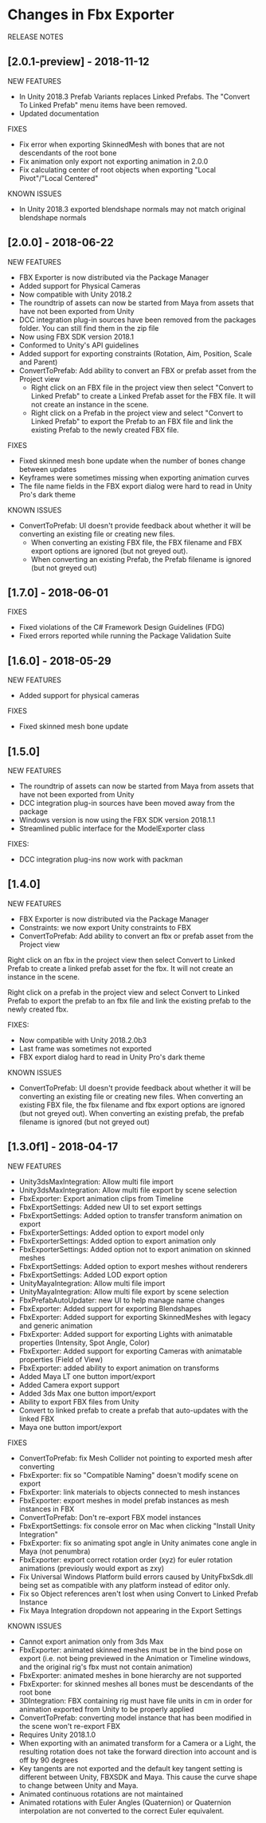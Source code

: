 # Changes in Fbx Exporter

RELEASE NOTES

## [2.0.1-preview] - 2018-11-12
NEW FEATURES
* In Unity 2018.3 Prefab Variants replaces Linked Prefabs. The "Convert To Linked Prefab" menu items have been removed.
* Updated documentation

FIXES
* Fix error when exporting SkinnedMesh with bones that are not descendants of the root bone
* Fix animation only export not exporting animation in 2.0.0
* Fix calculating center of root objects when exporting "Local Pivot"/"Local Centered"

KNOWN ISSUES
* In Unity 2018.3 exported blendshape normals may not match original blendshape normals

## [2.0.0] - 2018-06-22
NEW FEATURES
* FBX Exporter is now distributed via the Package Manager
* Added support for Physical Cameras
* Now compatible with Unity 2018.2
* The roundtrip of assets can now be started from Maya from assets that have not been exported from Unity
* DCC integration plug-in sources have been removed from the packages folder. You can still find them in the zip file
* Now using FBX SDK version 2018.1
* Conformed to Unity's API guidelines
* Added support for exporting constraints (Rotation, Aim, Position, Scale and Parent)
* ConvertToPrefab: Add ability to convert an FBX or prefab asset from the Project view
  * Right click on an FBX file in the project view then select "Convert to Linked Prefab" to create a Linked Prefab asset for the FBX file. It will not create an instance in the scene.
  * Right click on a Prefab in the project view and select "Convert to Linked Prefab" to export the Prefab to an FBX file and link the existing Prefab to the newly created FBX file.

FIXES
* Fixed skinned mesh bone update when the number of bones change between updates
* Keyframes were sometimes missing when exporting animation curves
* The file name fields in the FBX export dialog were hard to read in Unity Pro's dark theme

KNOWN ISSUES
* ConvertToPrefab: UI doesn't provide feedback about whether it will be converting an existing file or creating new files.
  * When converting an existing FBX file, the FBX filename and FBX export options are ignored (but not greyed out).
  * When converting an existing Prefab, the Prefab filename is ignored (but not greyed out)

## [1.7.0] - 2018-06-01

FIXES

* Fixed violations of the C# Framework Design Guidelines (FDG)
* Fixed errors reported while running the Package Validation Suite

## [1.6.0] - 2018-05-29

NEW FEATURES

* Added support for physical cameras

FIXES

* Fixed skinned mesh bone update

## [1.5.0]

NEW FEATURES

* The roundtrip of assets can now be started from Maya from assets that have not been exported from Unity
* DCC integration plug-in sources have been moved away from the package
* Windows version is now using the FBX SDK version 2018.1.1
* Streamlined public interface for the ModelExporter class

FIXES:

* DCC integration plug-ins now work with packman

## [1.4.0]

NEW FEATURES

* FBX Exporter is now distributed via the Package Manager
* Constraints: we now export Unity constraints to FBX
* ConvertToPrefab: Add ability to convert an fbx or prefab asset from the Project view

Right click on an fbx in the project view then select Convert to Linked Prefab to create
a linked prefab asset for the fbx. It will not create an instance in the scene.

Right click on a prefab in the project view and select Convert to Linked Prefab to export the prefab to an fbx file
and link the existing prefab to the newly created fbx.

FIXES:

* Now compatible with Unity 2018.2.0b3
* Last frame was sometimes not exported
* FBX export dialog hard to read in Unity Pro's dark theme

KNOWN ISSUES

* ConvertToPrefab: UI doesn't provide feedback about whether it will be converting an existing file or creating new files.
When converting an existing FBX file, the fbx filename and fbx export options are ignored (but not greyed out).
When converting an existing prefab, the prefab filename is ignored (but not greyed out)

## [1.3.0f1] - 2018-04-17
NEW FEATURES
* Unity3dsMaxIntegration: Allow multi file import
* Unity3dsMaxIntegration: Allow multi file export by scene selection
* FbxExporter: Export animation clips from Timeline
* FbxExportSettings: Added new UI to set export settings
* FbxExportSettings: Added option to transfer transform animation on export
* FbxExporterSettings: Added option to export model only
* FbxExporterSettings: Added option to export animation only
* FbxExporterSettings: Added option not to export animation on skinned meshes
* FbxExportSettings: Added option to export meshes without renderers
* FbxExportSettings: Added LOD export option
* UnityMayaIntegration: Allow multi file import
* UnityMayaIntegration: Allow multi file export by scene selection
* FbxPrefabAutoUpdater: new UI to help manage name changes
* FbxExporter: Added support for exporting Blendshapes
* FbxExporter: Added support for exporting SkinnedMeshes with legacy and generic animation
* FbxExporter: Added support for exporting Lights with animatable properties (Intensity, Spot Angle, Color)
* FbxExporter: Added support for exporting Cameras with animatable properties (Field of View)
* FbxExporter: added ability to export animation on transforms
* Added Maya LT one button import/export
* Added Camera export support 
* Added 3ds Max one button import/export
* Ability to export FBX files from Unity
* Convert to linked prefab to create a prefab that auto-updates with the linked FBX
* Maya one button import/export

FIXES
* ConvertToPrefab: fix Mesh Collider not pointing to exported mesh after converting
* FbxExporter: fix so "Compatible Naming" doesn't modify scene on export
* FbxExporter: link materials to objects connected to mesh instances
* FbxExporter: export meshes in model prefab instances as mesh instances in FBX
* ConvertToPrefab: Don't re-export FBX model instances
* FbxExportSettings: fix console error on Mac when clicking "Install Unity Integration"
* FbxExporter: fix so animating spot angle in Unity animates cone angle in Maya (not penumbra)
* FbxExporter: export correct rotation order (xyz) for euler rotation animations (previously would export as zxy)
* Fix Universal Windows Platform build errors caused by UnityFbxSdk.dll being set as compatible with any platform instead of editor only.
* Fix so Object references aren't lost when using Convert to Linked Prefab Instance
* Fix Maya Integration dropdown not appearing in the Export Settings

KNOWN ISSUES
* Cannot export animation only from 3ds Max
* FbxExporter: animated skinned meshes must be in the bind pose on export (i.e. not being previewed in the Animation or Timeline windows, and the original rig's fbx must not contain animation)
* FbxExporter: animated meshes in bone hierarchy are not supported
* FbxExporter: for skinned meshes all bones must be descendants of the root bone
* 3DIntegration: FBX containing rig must have file units in cm in order for animation exported from Unity to be properly applied
* ConvertToPrefab: converting model instance that has been modified in the scene won't re-export FBX
* Requires Unity 2018.1.0
* When exporting with an animated transform for a Camera or a Light, the resulting rotation does not take the forward direction into account and is off by 90 degrees
* Key tangents are not exported and the default key tangent setting is different between Unity, FBXSDK and Maya. This cause the curve shape to change between Unity and Maya.
* Animated continuous rotations are not maintained
* Animated rotations with Euler Angles (Quaternion) or Quaternion interpolation are not converted to the correct Euler equivalent.